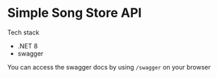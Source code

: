 # Simple Song Store API

Tech stack
- .NET 8
- swagger

You can access the swagger docs by using ```/swagger``` on your browser